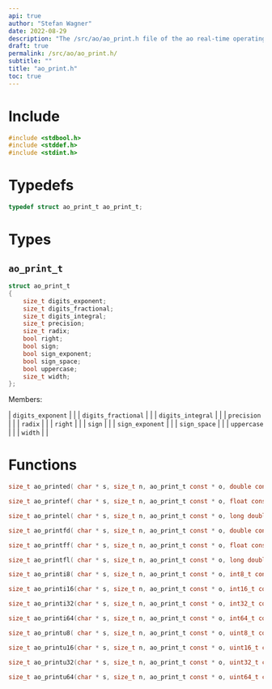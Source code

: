 ```yaml
---
api: true
author: "Stefan Wagner"
date: 2022-08-29
description: "The /src/ao/ao_print.h file of the ao real-time operating system."
draft: true
permalink: /src/ao/ao_print.h/
subtitle: ""
title: "ao_print.h"
toc: true
---
```


# Include

```c
#include <stdbool.h>
#include <stddef.h>
#include <stdint.h>
```

# Typedefs

```c
typedef struct ao_print_t ao_print_t;
```

# Types

## `ao_print_t`

```c
struct ao_print_t
{
    size_t digits_exponent;
    size_t digits_fractional;
    size_t digits_integral;
    size_t precision;
    size_t radix;
    bool right;
    bool sign;
    bool sign_exponent;
    bool sign_space;
    bool uppercase;
    size_t width;
};
```

Members:

| `digits_exponent` | |
| `digits_fractional` | |
| `digits_integral` | |
| `precision` | |
| `radix` | |
| `right` | |
| `sign` | |
| `sign_exponent` | |
| `sign_space` | |
| `uppercase` | |
| `width` | |

# Functions

```c
size_t ao_printed( char * s, size_t n, ao_print_t const * o, double const * v);
```

```c
size_t ao_printef( char * s, size_t n, ao_print_t const * o, float const * v);
```

```c
size_t ao_printel( char * s, size_t n, ao_print_t const * o, long double const * v);
```

```c
size_t ao_printfd( char * s, size_t n, ao_print_t const * o, double const * v);
```

```c
size_t ao_printff( char * s, size_t n, ao_print_t const * o, float const * v);
```

```c
size_t ao_printfl( char * s, size_t n, ao_print_t const * o, long double const * v);
```

```c
size_t ao_printi8( char * s, size_t n, ao_print_t const * o, int8_t const * v);
```

```c
size_t ao_printi16(char * s, size_t n, ao_print_t const * o, int16_t const * v);
```

```c
size_t ao_printi32(char * s, size_t n, ao_print_t const * o, int32_t const * v);
```

```c
size_t ao_printi64(char * s, size_t n, ao_print_t const * o, int64_t const * v);
```

```c
size_t ao_printu8( char * s, size_t n, ao_print_t const * o, uint8_t const * v);
```

```c
size_t ao_printu16(char * s, size_t n, ao_print_t const * o, uint16_t const * v);
```

```c
size_t ao_printu32(char * s, size_t n, ao_print_t const * o, uint32_t const * v);
```

```c
size_t ao_printu64(char * s, size_t n, ao_print_t const * o, uint64_t const * v);
```


